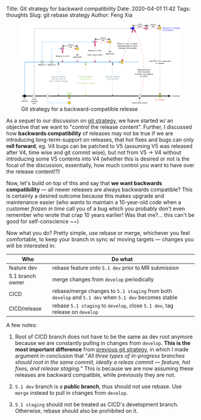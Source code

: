 Title: Git strategy for backward compatibility
Date: 2020-04-01 11:42
Tags: thoughts
Slug: git rebase strategy
Author: Feng Xia

<figure class="col s12 center">
  <img
  src="images/olympia/git%20strategy%20rebase%20for%20release.png"/>
  <figcaption>
  Git strategy for a backward-compatible release
  </figcaption>
</figure>

As a sequel to our discussion on [git strategy][1], we have started w/
an objective that we want to "control the release content". Further, I
discussed how **backwards compatibility** of releases may not be true
if we are introducing long-term-support on releases, that hot fixes
and bugs can only **roll forward**, eg. V4 bugs can be patched to V5
(assuming V5 was released after V4, time wise and git commit wise),
but not from V5 &rarr; V4 without introducing some V5 contents into V4
(whether this is desired or not is the focal of the discussion,
essentially, how much control you want to have over the release
content!?)

Now, let's build on top of this and say that **we want backwards
compatibility** &mdash; all newer releases are always backwards
compatible? This is certainly a desired outcome because this makes
upgrade and maintenance easier (who wants to maintain a 10-year-old
code when a customer _frozen in time_ call you of a bug which you
probably don't even remember who wrote that crap 10 years earlier! Was
that me?... this can't be good for self-conscience ~~)

Now what you do? Pretty simple, use rebase or merge, whichever you
feel comfortable, to keep your branch in sync w/ moving targets
&mdash; changes you will be interested in:

| Who              | Do what                                                                                               |
|------------------|-------------------------------------------------------------------------------------------------------|
| feature dev      | rebase feature onto `5.1 dev` prior to MR submission                                                  |
| 5.1 branch owner | merge changes from `develop` periodically                                                             |
| CICD             | rebase/merge changes to `5.1 staging` from both `develop` and `5.1 dev` when `5.1 dev` becomes stable |
| CICD/release     | rebase `5.1 staging` to `develop`, close `5.1 dev`, tag release on `develop`                          |


A few notes:

1. Root of CICD branch does not have to be the same as dev root
   anymore because we are constantly pulling in changes from
   `develop`. **This is the most important difference** from [previous
   git strategy][1], in which I made argument in conclusion that "_All
   three types of in-progress branches should root in the same commit,
   ideally a releas commit &mdash; feature, hot fixes, and release
   staging._" This is because we are now assuming these releases are
   backward compatible, while previously they are not.

2. `5.1 dev` branch is a **public branch**, thus should not use
   rebase. Use `merge` instead to pull in changes from `develop`.
   
3. `5.1 staging` should not be treated as CICD's development
   branch. Otherwise, rebase should also be prohibited on it.

[1]: {filename}/dev/git%20strategy.md
